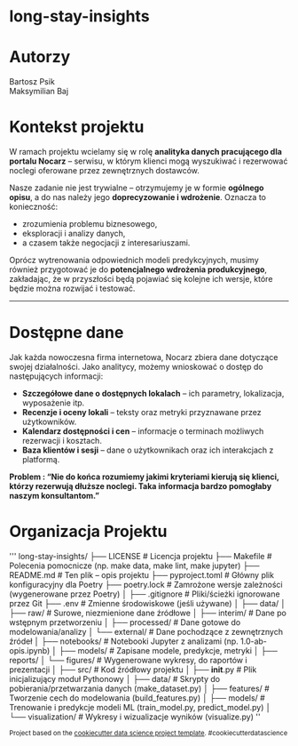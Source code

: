 long-stay-insights
==============================

# Autorzy
Bartosz Psik <br>
Maksymilian Baj


# Kontekst projektu

W ramach projektu wcielamy się w rolę **analityka danych pracującego dla portalu Nocarz** – serwisu, w którym klienci mogą wyszukiwać i rezerwować noclegi oferowane przez zewnętrznych dostawców.

Nasze zadanie nie jest trywialne – otrzymujemy je w formie **ogólnego opisu**, a do nas należy jego **doprecyzowanie i wdrożenie**. Oznacza to konieczność:
- zrozumienia problemu biznesowego,
- eksploracji i analizy danych,
- a czasem także negocjacji z interesariuszami.

Oprócz wytrenowania odpowiednich modeli predykcyjnych, musimy również przygotować je do **potencjalnego wdrożenia produkcyjnego**, zakładając, że w przyszłości będą pojawiać się kolejne ich wersje, które będzie można rozwijać i testować.

---

# Dostępne dane

Jak każda nowoczesna firma internetowa, Nocarz zbiera dane dotyczące swojej działalności. Jako analitycy, możemy wnioskować o dostęp do następujących informacji:

- **Szczegółowe dane o dostępnych lokalach** – ich parametry, lokalizacja, wyposażenie itp.
- **Recenzje i oceny lokali** – teksty oraz metryki przyznawane przez użytkowników.
- **Kalendarz dostępności i cen** – informacje o terminach możliwych rezerwacji i kosztach.
- **Baza klientów i sesji** – dane o użytkownikach oraz ich interakcjach z platformą.

**Problem : “Nie do końca rozumiemy jakimi kryteriami kierują się klienci, którzy rezerwują dłuższe noclegi. Taka informacja bardzo pomogłaby naszym konsultantom.”**



# Organizacja Projektu
'''
long-stay-insights/
├── LICENSE                  # Licencja projektu
├── Makefile                # Polecenia pomocnicze (np. make data, make lint, make jupyter)
├── README.md               # Ten plik – opis projektu
├── pyproject.toml          # Główny plik konfiguracyjny dla Poetry
├── poetry.lock             # Zamrożone wersje zależności (wygenerowane przez Poetry)
│
├── .gitignore              # Pliki/ścieżki ignorowane przez Git
├── .env                    # Zmienne środowiskowe (jeśli używane)
│
├── data/
│   ├── raw/                # Surowe, niezmienione dane źródłowe
│   ├── interim/            # Dane po wstępnym przetworzeniu
│   ├── processed/          # Dane gotowe do modelowania/analizy
│   └── external/           # Dane pochodzące z zewnętrznych źródeł
│
├── notebooks/              # Notebooki Jupyter z analizami (np. 1.0-ab-opis.ipynb)
│
├── models/                 # Zapisane modele, predykcje, metryki
│
├── reports/
│   └── figures/            # Wygenerowane wykresy, do raportów i prezentacji
│
├── src/                    # Kod źródłowy projektu
│   ├── __init__.py         # Plik inicjalizujący moduł Pythonowy
│   ├── data/               # Skrypty do pobierania/przetwarzania danych (make_dataset.py)
│   ├── features/           # Tworzenie cech do modelowania (build_features.py)
│   ├── models/             # Trenowanie i predykcje modeli ML (train_model.py, predict_model.py)
│   └── visualization/      # Wykresy i wizualizacje wyników (visualize.py)
''

<p><small>Project based on the <a target="_blank" href="https://drivendata.github.io/cookiecutter-data-science/">cookiecutter data science project template</a>. #cookiecutterdatascience</small></p>
